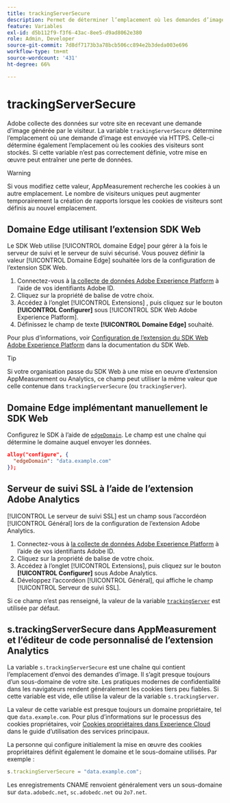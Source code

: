 ```yaml
---
title: trackingServerSecure
description: Permet de déterminer l’emplacement où les demandes d’image sont envoyées sur les pages HTTPS.
feature: Variables
exl-id: d5b112f9-f3f6-43ac-8ee5-d9ad8062e380
role: Admin, Developer
source-git-commit: 7d8df7173b3a78bcb506cc894e2b3deda003e696
workflow-type: tm+mt
source-wordcount: '431'
ht-degree: 66%

---
```


# trackingServerSecure

Adobe collecte des données sur votre site en recevant une demande d’image générée par le visiteur. La variable `trackingServerSecure` détermine l’emplacement où une demande d’image est envoyée via HTTPS. Celle-ci détermine également l’emplacement où les cookies des visiteurs sont stockés. Si cette variable n’est pas correctement définie, votre mise en œuvre peut entraîner une perte de données.

>[!WARNING]
>
>Si vous modifiez cette valeur, AppMeasurement recherche les cookies à un autre emplacement. Le nombre de visiteurs uniques peut augmenter temporairement la création de rapports lorsque les cookies de visiteurs sont définis au nouvel emplacement.

## Domaine Edge utilisant l’extension SDK Web

Le SDK Web utilise [!UICONTROL domaine Edge] pour gérer à la fois le serveur de suivi et le serveur de suivi sécurisé. Vous pouvez définir la valeur [!UICONTROL Domaine Edge] souhaitée lors de la configuration de l’extension SDK Web.

1. Connectez-vous à [la collecte de données Adobe Experience Platform](https://experience.adobe.com/data-collection) à l’aide de vos identifiants Adobe ID.
1. Cliquez sur la propriété de balise de votre choix.
1. Accédez à l’onglet [!UICONTROL Extensions] , puis cliquez sur le bouton **[!UICONTROL Configurer]** sous [!UICONTROL SDK Web Adobe Experience Platform].
1. Définissez le champ de texte **[!UICONTROL Domaine Edge]** souhaité.

Pour plus d’informations, voir [Configuration de l’extension du SDK Web Adobe Experience Platform](https://experienceleague.adobe.com/docs/experience-platform/edge/extension/web-sdk-extension-configuration.html?lang=fr) dans la documentation du SDK Web.

>[!TIP]
>
>Si votre organisation passe du SDK Web à une mise en oeuvre d’extension AppMeasurement ou Analytics, ce champ peut utiliser la même valeur que celle contenue dans `trackingServerSecure` (ou `trackingServer`).

## Domaine Edge implémentant manuellement le SDK Web

Configurez le SDK à l’aide de [`edgeDomain`](https://experienceleague.adobe.com/docs/experience-platform/edge/fundamentals/configuring-the-sdk.html?lang=fr). Le champ est une chaîne qui détermine le domaine auquel envoyer les données.

```json
alloy("configure", {
  "edgeDomain": "data.example.com"
});
```

## Serveur de suivi SSL à l’aide de l’extension Adobe Analytics

[!UICONTROL Le serveur de suivi SSL] est un champ sous l’accordéon [!UICONTROL Général] lors de la configuration de l’extension Adobe Analytics.

1. Connectez-vous à [la collecte de données Adobe Experience Platform](https://experience.adobe.com/data-collection) à l’aide de vos identifiants Adobe ID.
2. Cliquez sur la propriété de balise de votre choix.
3. Accédez à l’onglet [!UICONTROL Extensions], puis cliquez sur le bouton **[!UICONTROL Configurer]** sous Adobe Analytics.
4. Développez l’accordéon [!UICONTROL Général], qui affiche le champ [!UICONTROL Serveur de suivi SSL].

Si ce champ n’est pas renseigné, la valeur de la variable [`trackingServer`](trackingserver.md) est utilisée par défaut.

## s.trackingServerSecure dans AppMeasurement et l’éditeur de code personnalisé de l’extension Analytics

La variable `s.trackingServerSecure` est une chaîne qui contient l’emplacement d’envoi des demandes d’image. Il s’agit presque toujours d’un sous-domaine de votre site. Les pratiques modernes de confidentialité dans les navigateurs rendent généralement les cookies tiers peu fiables. Si cette variable est vide, elle utilise la valeur de la variable `s.trackingServer`.

La valeur de cette variable est presque toujours un domaine propriétaire, tel que `data.example.com`. Pour plus d’informations sur le processus des cookies propriétaires, voir [Cookies propriétaires dans Experience Cloud](https://experienceleague.adobe.com/docs/core-services/interface/ec-cookies/cookies-first-party.html?lang=fr) dans le guide d’utilisation des services principaux.

La personne qui configure initialement la mise en œuvre des cookies propriétaires définit également le domaine et le sous-domaine utilisés. Par exemple :

```js
s.trackingServerSecure = "data.example.com";
```

Les enregistrements CNAME renvoient généralement vers un sous-domaine sur `data.adobedc.net`, `sc.adobedc.net` ou `2o7.net`.
